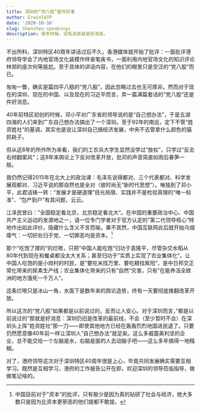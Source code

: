 ```yaml
---
title: 深圳的“党八股”是件好事
author: ErwinTATP
date: '2020-10-16'
slug: Shenzhen-speakings
description: 很多时候，没有消息就是好消息。
---
```


不出所料，深圳特区40周年讲话过后不久，香港媒体就开始了批评：一面批评港府领导学会了内地官场文化装模作样奋笔疾书，一面利用内地官场文化的知识评论林郑的座次何等尴尬。至于具体的讲话内容，在他们的眼里只是空泛的“党八股”而已。

匆匆一瞥，确实是篇四平八稳的“党八股”，因此忽略过去也无可厚非。然而对于现在的深圳、现在的中国、以及现在的习近平而言，弄一篇满篇套话的“党八股”还是件好消息。

40年前特区初创的时候，邓小平对广东省的领导说的是“自己想办法”，于是五湖四海的人们来到广东自己想办法搞出了一个深圳。至于92年的南巡，定下不管“姓资姓社”的基调，其实也是说让深圳自己搞经济发展，中央不去管拿什么颜色的猫抓耗子。

但从这8年的所作所为来看，我们的工农兵大学生显然没学过“放权”，只学过“反击右倾翻案风”；这8年来舆论上下反对改革开放，批邓的声音简直如雨后春笋一般。

我仍然记得2015年在北大上的政治课：毛泽东说得都对、三个代表都对、科学发展观都对、习近平说的那自然也是全对（彼时尚无“新时代思想”）。唯独到了邓小平，此君话锋一转：“发展才是硬道理”目光局限、实践并不是检验真理的“唯一标准”、“包产到户”有其问题，云云。

江泽民曾曰：”全国稳定看北京，北京稳定看北大“。在中国的重要政治中心、中国共产主义运动的发源地之一，请一位专门学者对于官方认定的”第二代领导核心“特地作出如此评价，隐藏什么含义不言而喻。果不其然，中国互联网此后就开始乌烟瘴气：一切好处归于党、一切罪恶均是资本。[^1]

那个”吃饱了撑的“的烂哏，只把”中国人能吃饱“归功于袁隆平，尽管杂交水稻从80年代到现在和餐桌都没太大关系；甚至归功于”实质上实现了农业集体化“。让中国人吃饱的是小岗村的村民，是”要吃米找万里、要吃粮找紫阳“，是中日邦交正常化带来的尿素生产线；农业集体化带来的只有”自然“灾害，只有”在能养活全欧洲的地方饿死一千万人“。

这条烂哏只是冰山一角，水面下是数年来的舆论造势，终有一天要彻底推翻改革开放。

所以这次的“党八股”如果都是以前说过的，反而让人安心。对于深圳而言，”都是以前说过的“那就是好消息：深圳仍旧是改革的最前线，不会（至少暂时不会）在深圳头上挥”姓资姓社“那一刀——即使其他地方已经在轰轰烈烈地国进民退了。只要仍然愿意像40年前一样让深圳人”自己想办法“就足矣。这么多威震美利坚的企业，总不能交给一个左脑是水，右脑是面的人去动脑子吧——这么多年搞得一地糨糊。

对了，港府领导这次对于深圳特区40周年很是上心，毕竟共同发展确实需要互相学习。既然是互相学习，港府的工作报告公开在即，欢迎深圳的领导莅临指导，做做笔记啥的。

[^1]: 中国目前对于”资本“的批评，只有极少是因为真的钻研了社会与经济，绝大多数只是因为比资本更邪恶的他们提都不敢提。